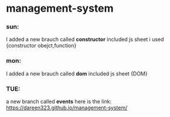 # management-system
### sun:
I added a new brauch called **constructor** included js sheet i used {constructor obejct,function} 
### mon:
I added a new brauch called **dom** included js sheet {DOM} 
### TUE: 
a new branch called **events** here is the link:
https://dareen323.github.io/management-system/

